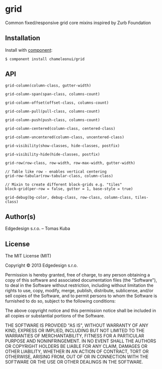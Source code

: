 
# grid

Common fixed/responsive grid core mixins inspired by Zurb Foundation

## Installation

Install with [component](https://github.com/component/component):

    $ component install chameleonui/grid

## API

```
grid-column(column-class, gutter-width)

grid-column-span(span-class, columns-count)

grid-column-offset(offset-class, columns-count)

grid-column-pull(pull-class, columns-count)

grid-column-push(push-class, columns-count)

grid-column-centered(column-class, centered-class)

grid-column-uncentered(column-class, uncentered-class)

grid-visibility(show-classes, hide-classes, postfix)

grid-visibility-hide(hide-classes, postfix)

grid-row(row-class, row-width, row-max-width, gutter-width)

// Table like row - enables vertical centering
grid-row-tabular(row-tabular-class, column-class)

// Mixin to create different block-grids e.g. "tiles" 
block-grid(per-row = false, gutter = 1, base-style = true)

grid-debug(bg-color, debug-class, row-class, column-class, tiles-class)
```

## Author(s)

Edgedesign s.r.o. – Tomas Kuba

## License

The MIT License (MIT)

Copyright © 2013 Edgedesign s.r.o.

Permission is hereby granted, free of charge, to any person obtaining a copy
of this software and associated documentation files (the "Software"), to deal
in the Software without restriction, including without limitation the rights
to use, copy, modify, merge, publish, distribute, sublicense, and/or sell
copies of the Software, and to permit persons to whom the Software is
furnished to do so, subject to the following conditions:

The above copyright notice and this permission notice shall be included in
all copies or substantial portions of the Software.

THE SOFTWARE IS PROVIDED "AS IS", WITHOUT WARRANTY OF ANY KIND, EXPRESS OR
IMPLIED, INCLUDING BUT NOT LIMITED TO THE WARRANTIES OF MERCHANTABILITY,
FITNESS FOR A PARTICULAR PURPOSE AND NONINFRINGEMENT. IN NO EVENT SHALL THE
AUTHORS OR COPYRIGHT HOLDERS BE LIABLE FOR ANY CLAIM, DAMAGES OR OTHER
LIABILITY, WHETHER IN AN ACTION OF CONTRACT, TORT OR OTHERWISE, ARISING FROM,
OUT OF OR IN CONNECTION WITH THE SOFTWARE OR THE USE OR OTHER DEALINGS IN
THE SOFTWARE.